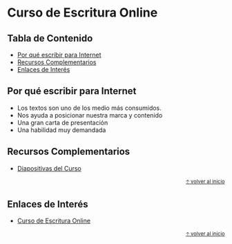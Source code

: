# Curso de Escritura Online<!-- omit in toc -->

## Tabla de Contenido<!-- omit in toc -->
- [Por qué escribir para Internet](#por-qué-escribir-para-internet)
- [Recursos Complementarios](#recursos-complementarios)
- [Enlaces de Interés](#enlaces-de-interés)

## Por qué escribir para Internet

* Los textos son uno de los medio más consumidos.
* Nos ayuda a posicionar nuestra marca y contenido
* Una gran carta de presentación
* Una habilidad muy demandada

## Recursos Complementarios
* [Diapositivas del Curso](docs/curso-de-escritura-online.pdf)

<div align="right">
  <small><a href="#tabla-de-contenido">🡡 volver al inicio</a></small>
</div>

## Enlaces de Interés
* [Curso de Escritura Online](https://platzi.com/clases/escritura)

<div align="right">
  <small><a href="#tabla-de-contenido">🡡 volver al inicio</a></small>
</div>
